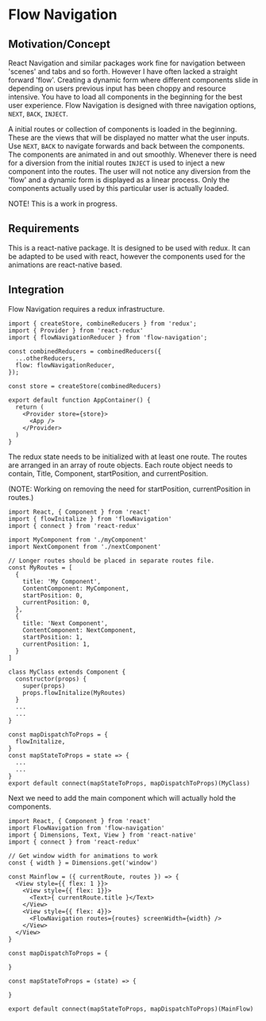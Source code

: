 # Flow Navigation
## Motivation/Concept
React Navigation and similar packages work fine for navigation between 'scenes' and tabs and so forth.
However I have often lacked a straight forward 'flow'. Creating a dynamic form where different components slide in depending on users previous input has been choppy and resource intensive. You have to load all components in the beginning for the best user experience. Flow Navigation is designed with three navigation options, `NEXT`, `BACK`, `INJECT`.

A initial routes or collection of components is loaded in the beginning. These are the views that will be displayed no matter what the user inputs. Use `NEXT`, `BACK` to navigate forwards and back between the components. The components are animated in and out smoothly. Whenever there is need for a diversion from the initial routes `INJECT` is used to inject a new component into the routes. The user will not notice any diversion from the 'flow' and a dynamic form is displayed as a linear process. Only the components actually used by this particular user is actually loaded.

NOTE! This is a work in progress.

## Requirements

This is a react-native package. It is designed to be used with redux. It can be adapted to be used with react, however the components used for the animations are react-native based.

## Integration
Flow Navigation requires a redux infrastructure.

```
import { createStore, combineReducers } from 'redux';
import { Provider } from 'react-redux'
import { flowNavigationReducer } from 'flow-navigation';

const combinedReducers = combinedReducers({
  ...otherReducers,
  flow: flowNavigationReducer,
});

const store = createStore(combinedReducers)

export default function AppContainer() {
  return (
    <Provider store={store}>
      <App />
    </Provider>
  )
}
```

The redux state needs to be initialized with at least one route. The routes are arranged in an array of route objects. Each route object needs to contain, Title, Component, startPosition, and currentPosition.

(NOTE: Working on removing the need for startPosition, currentPosition in routes.)

```
import React, { Component } from 'react'
import { flowInitalize } from 'flowNavigation'
import { connect } from 'react-redux'

import MyComponent from './myComponent'
import NextComponent from './nextComponent'

// Longer routes should be placed in separate routes file.
const MyRoutes = [
  {
    title: 'My Component',
    ContentComponent: MyComponent,
    startPosition: 0,
    currentPosition: 0,
  },
  {
    title: 'Next Component',
    ContentComponent: NextComponent,
    startPosition: 1,
    currentPosition: 1,
  }
]

class MyClass extends Component {
  constructor(props) {
    super(props)
    props.flowInitalize(MyRoutes)
  }
  ...
  ...
}

const mapDispatchToProps = {
  flowInitalize,
}
const mapStateToProps = state => {
  ...
  ...
}
export default connect(mapStateToProps, mapDispatchToProps)(MyClass)
```

Next we need to add the main component which will actually hold the components.

```
import React, { Component } from 'react'
import FlowNavigation from 'flow-navigation'
import { Dimensions, Text, View } from 'react-native'
import { connect } from 'react-redux'

// Get window width for animations to work
const { width } = Dimensions.get('window')

const Mainflow = ({ currentRoute, routes }) => {
  <View style={{ flex: 1 }}>
    <View style={{ flex: 1}}>
      <Text>{ currentRoute.title }</Text>
    </View>
    <View style={{ flex: 4}}>
      <FlowNavigation routes={routes} screenWidth={width} />
    </View>
  </View>
}

const mapDispatchToProps = {

}

const mapStateToProps = (state) => {
  
}

export default connect(mapStateToProps, mapDispatchToProps)(MainFlow)

```
